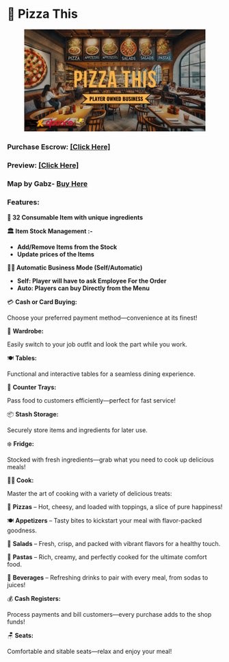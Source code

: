 # 🍕 Pizza This

<figure><img src="../../../.gitbook/assets/Pizza this.png" alt=""><figcaption></figcaption></figure>

### Purchase Escrow: [\[Click Here\]](https://pulsescripts.tebex.io/package/6707931)

### Preview: [\[Click Here\]](https://youtu.be/VhjqIK_TFHI)

### Map by Gabz- [Buy Here](https://www.gabzv.com/)

### Features:

**🍞 32 Consumable Item with unique ingredients**

**🏛️ Item Stock Management :-**

* **Add/Remove Items from the Stock**
* **Update prices of the Items**

**👨‍💼 Automatic Business Mode (Self/Automatic)**

* **Self: Player will have to ask Employee For the Order**
* **Auto: Players can buy Directly from the Menu**

💳 **Cash or Card Buying:**&#x20;

Choose your preferred payment method—convenience at its finest!

👕 **Wardrobe:**&#x20;

Easily switch to your job outfit and look the part while you work.

🍽️ **Tables:**&#x20;

Functional and interactive tables for a seamless dining experience.

🛒 **Counter Trays:**&#x20;

Pass food to customers efficiently—perfect for fast service!

📦 **Stash Storage:**&#x20;

Securely store items and ingredients for later use.

❄️ **Fridge:**&#x20;

Stocked with fresh ingredients—grab what you need to cook up delicious meals!

**🧑‍🍳 Cook:**

Master the art of cooking with a variety of delicious treats:

🍕 **Pizzas** – Hot, cheesy, and loaded with toppings, a slice of pure happiness!

🍽️ **Appetizers** – Tasty bites to kickstart your meal with flavor-packed goodness.

🥗 **Salads** – Fresh, crisp, and packed with vibrant flavors for a healthy touch.

🍝 **Pastas** – Rich, creamy, and perfectly cooked for the ultimate comfort food.

🥤 **Beverages** – Refreshing drinks to pair with every meal, from sodas to juices!

💰 **Cash Registers:**&#x20;

Process payments and bill customers—every purchase adds to the shop funds!

🪑 **Seats:**&#x20;

Comfortable and sitable seats—relax and enjoy your meal!

